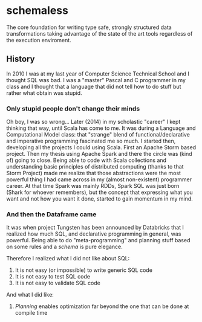 # schemaless
The core foundation for writing type safe, strongly structured data transformations taking advantage of the state of the art tools regardless of the execution enviroment.

## History
In 2010 I was at my last year of Computer Science Technical School and I thought SQL was bad. I was a "master" Pascal and C programmer in my class and I thought that a language that did not tell how to do stuff but rather what obtain was stupid.
### Only stupid people don't change their minds
Oh boy, I was so wrong... Later (2014) in my scholastic "career" I kept thinking that way, until Scala has come to me. It was during a Language and Computational Model class: that "strange" blend of functional/declarative and imperative programming fascinated me so much.
I started then, developing all the projects I could using Scala. First an Apache Storm based project. Then my thesis using Apache Spark and there the circle was (kind of) going to close. Being able to code with Scala collections and understanding basic principles of distributed computing (thanks to that Storm Project) made me realize that those abstractions were the most powerful thing I had came across in my (almost non-existent) programmer career. At that time Spark was mainly RDDs, Spark SQL was just born (Shark for whoever remembers), but the concept that expressing what you want and not how you want it done, started to gain momentum in my mind.

### And then the Dataframe came
It was when project Tungsten has been announced by Databricks that I realized how much SQL, and declarative programming in general, was powerful. Being able to do "meta-programming" and planning stuff based on some rules and a *schema* is pure elegance. 

Therefore I realized what I did not like about SQL: 
1. It is not easy (or impossible) to write generic SQL code
2. It is not easy to test SQL code
3. It is not easy to validate SQL code

And what I did like:
1. _Planning_ enables optimization far beyond the one that can be done at compile time
